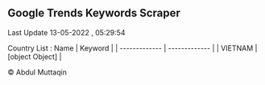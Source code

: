 

## Google Trends Keywords Scraper 
 
Last Update 13-05-2022 , 05:29:54

Country List :
 Name  | Keyword |
| ------------- | ------------- |
| VIETNAM | [object Object] |



© Abdul Muttaqin 
